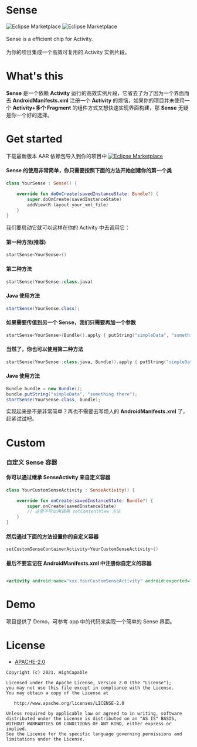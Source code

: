 # Sense

![Eclipse Marketplace](https://img.shields.io/badge/license-Apache2.0-blue)
![Eclipse Marketplace](https://img.shields.io/badge/version-v1.1-green)<br/><br/>
Sense is a efficient chip for Activity.<br/><br/>
为你的项目集成一个高效可复用的 Activity 实例片段。

# What's this

<strong>Sense</strong> 是一个依赖 <strong>Activity</strong> 运行的高效实例片段，它省去了为了因为一个界面而去 <strong>
AndroidManifests.xml</strong> 注册一个 <strong>Activity</strong> 的烦恼，如果你的项目并未使用一个
<strong>Activity+多个 Fragment</strong> 的组件方式又想快速实现界面构建，那 <strong>Sense</strong> 无疑是你一个好的选择。

# Get started

下载最新版本 AAR
依赖包导入到你的项目中 <a href='https://github.com/fankes/Sense/releases'>![Eclipse Marketplace](https://img.shields.io/badge/download-v1.1-green)</a><br/>

#### Sense 的使用非常简单，你只需要按照下面的方法开始创建你的第一个类

```kotlin
class YourSense : Sense() {

    override fun doOnCreate(savedInstanceState: Bundle?) {
        super.doOnCreate(savedInstanceState)
        addView(R.layout.your_xml_file)
    }
}
```

我们要启动它就可以这样在你的 Activity 中去调用它：<br/>

#### 第一种方法(推荐)

```kotlin
startSense<YourSense>()
```

#### 第二种方法

```kotlin
startSense(YourSense::class.java)
```

#### Java 使用方法

```java
startSense(YourSense.class);
```

#### 如果需要传值到另一个 Sense，我们只需要再加一个参数

```kotlin
startSense<YourSense>(Bundle().apply { putString("simpleData", "something there") })
```

#### 当然了，你也可以使用第二种方法

```kotlin
startSense(YourSense::class.java, Bundle().apply { putString("simpleData", "something there") })
```

#### Java 使用方法

```java
Bundle bundle = new Bundle();
bundle.putString("simpleData", "something there");
startSense(YourSense.class, bundle);
```

实现起来是不是非常简单？再也不需要去写烦人的 <strong>AndroidManifests.xml</strong> 了，赶紧试试吧。

# Custom

### 自定义 Sense 容器

#### 你可以通过继承 SenseActivity 来自定义容器

```kotlin
class YourCustomSenseActivity : SenseActivity() {

    override fun onCreate(savedInstanceState: Bundle?) {
        super.onCreate(savedInstanceState)
        // 这里不可以再调用 setContentView 方法
    }
}
```

#### 然后通过下面的方法设置你的自定义容器

```kotlin
setCustomSenseContainerActivity<YourCustomSenseActivity>()
```

#### 最后不要忘记在 AndroidManifests.xml 中注册你自定义的容器

```xml

<activity android:name="xxx.YourCustomSenseActivity" android:exported="false" />
```

# Demo

项目提供了 Demo，可参考 app 中的代码来实现一个简单的 Sense 界面。

# License

- [APACHE-2.0](https://www.apache.org/licenses/LICENSE-2.0)

```
Copyright (c) 2021. HighCapable

Licensed under the Apache License, Version 2.0 (the "License");
you may not use this file except in compliance with the License.
You may obtain a copy of the License at

   http://www.apache.org/licenses/LICENSE-2.0

Unless required by applicable law or agreed to in writing, software
distributed under the License is distributed on an "AS IS" BASIS,
WITHOUT WARRANTIES OR CONDITIONS OF ANY KIND, either express or implied.
See the License for the specific language governing permissions and
limitations under the License.
```